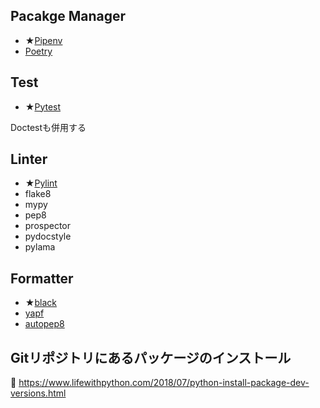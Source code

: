 Pacakge Manager
---------------

* ★[Pipenv]
* [Poetry]

[Pipenv]: https://docs.pipenv.org/en/latest/
[Poetry]: https://poetry.eustace.io/


Test
----

* ★[Pytest]

[Pytest]: https://docs.pytest.org/en/latest/

Doctestも併用する


Linter
------

* ★[Pylint]
* flake8
* mypy
* pep8
* prospector
* pydocstyle
* pylama

[pylint]: http://pylint.pycqa.org/en/latest/


Formatter
---------

* ★[black]
* [yapf]
* [autopep8]

[black]: https://github.com/python/black
[yapf]: https://github.com/google/yapf
[autopep8]: https://pypi.org/project/autopep8/


Gitリポジトリにあるパッケージのインストール
-------------------------------------------

📖 https://www.lifewithpython.com/2018/07/python-install-package-dev-versions.html
